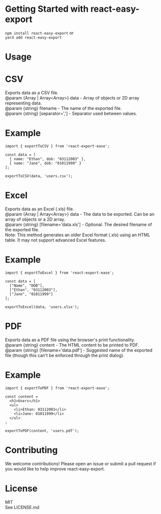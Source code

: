 # Getting Started with react-easy-export

`npm install react-easy-export`
or\
`yard add react-easy-export`

# Usage
# CSV
Exports data as a CSV file.\
@param {Array<Object> | Array<Array<any>>} data - Array of objects or 2D array representing data.\
@param {string} filename - The name of the exported file.\
@param {string} [separator=','] - Separator used between values.
# Example
```
import { exportToCSV } from 'react-export-ease';

const data = [
  { name: "Ethan", dob: "03112003" },
  { name: "Jane", dob: "01011999" }
];

exportToCSV(data, 'users.csv');
```

# Excel
Exports data as an Excel (.xls) file.\
@param {Array<Object> | Array<Array<any>>} data - The data to be exported. Can be an array of objects or a 2D array.\
@param {string} [filename='data.xls'] - Optional. The desired filename of the exported file.\
Note: This method generates an older Excel format (.xls) using an HTML table. It may not support advanced Excel features.
# Example
```
import { exportToExcel } from 'react-export-ease';

const data = [
  ["Name", "DOB"],
  ["Ethan", "03112003"],
  ["Jane", "01011999"]
];

exportToExcel(data, 'users.xlsx');
```

# PDF
Exports data as a PDF file using the browser's print functionality.\
@param {string} content - The HTML content to be printed to PDF.\
@param {string} [filename='data.pdf'] - Suggested name of the exported file (though this can't be enforced through the print dialog).
# Example
```
import { exportToPDF } from 'react-export-ease';

const content = 
  <h1>Users</h1>
  <ul>
    <li>Ethan: 03112003</li>
    <li>Jane: 01011999</li>
  </ul>
;

exportToPDF(content, 'users.pdf');
```

# Contributing
We welcome contributions! Please open an issue or submit a pull request if you would like to help improve react-easy-export.

# License
MIT\
See LICENSE.md
